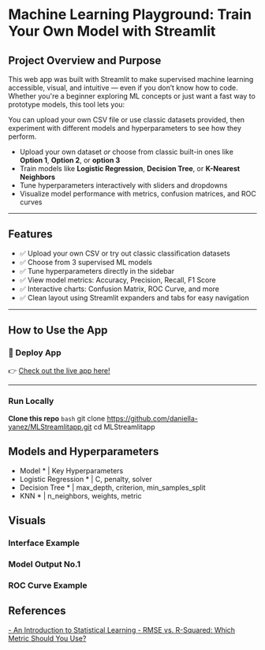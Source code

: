 # Machine Learning Playground: Train Your Own Model with Streamlit


## Project Overview and Purpose
This web app was built with Streamlit to make supervised machine learning accessible, visual, and intuitive — even if you don’t know how to code. Whether you're a beginner exploring ML concepts or just want a fast way to prototype models, this tool lets you:

You can upload your own CSV file or use classic datasets provided, then experiment with different models and hyperparameters to see how they perform.

- Upload your own dataset *or* choose from classic built-in ones like **Option 1**, **Option 2**, or **option 3**
- Train models like **Logistic Regression**, **Decision Tree**, or **K-Nearest Neighbors**
- Tune hyperparameters interactively with sliders and dropdowns
- Visualize model performance with metrics, confusion matrices, and ROC curves

---

## Features

- ✅ Upload your own CSV or try out classic classification datasets  
- ✅ Choose from 3 supervised ML models  
- ✅ Tune hyperparameters directly in the sidebar  
- ✅ View model metrics: Accuracy, Precision, Recall, F1 Score  
- ✅ Interactive charts: Confusion Matrix, ROC Curve, and more  
- ✅ Clean layout using Streamlit expanders and tabs for easy navigation  

---

## How to Use the App
### 🔗 Deploy App
👉 [Check out the live app here!](LINKHERE)

---

### Run Locally
**Clone this repo**
```bash```
git clone https://github.com/daniella-yanez/MLStreamlitapp.git
cd MLStreamlitapp

## Models and Hyperparameters

* Model * | Key Hyperparameters
* Logistic Regression * | C, penalty, solver
* Decision Tree * | max_depth, criterion, min_samples_split
* KNN * | n_neighbors, weights, metric

## Visuals
### Interface Example

### Model Output No.1

### ROC Curve Example


## References
[- An Introduction to Statistical Learning ]([url](https://www.statlearning.com/))
[- RMSE vs. R-Squared: Which Metric Should You Use?]([url](https://www.statology.org/rmse-vs-r-squared/))

